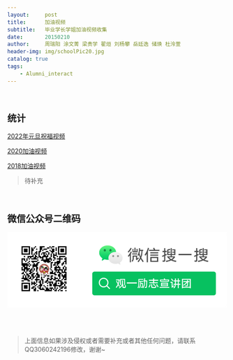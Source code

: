 ```yaml
---
layout:     post
title:      加油视频
subtitle:   毕业学长学姐加油视频收集
date:       20150210
author:     周瑞阳 涂文菁 梁贵学 翟烜 刘杨攀 岳廷逸 储焕 杜泠萱
header-img: img/schoolPic20.jpg
catalog: true
tags:
    - Alumni_interact
---
```


<br/> 

## 统计

[2022年元旦祝福视频](https://www.bilibili.com/video/BV14P411D72a/?spm_id_from=333.999.0.0&vd_source=0a57799bb451345f5c9bd466ee8702c2)

[2020加油视频](https://www.bilibili.com/video/BV1mE41127eA?from=search&seid=14562363013620560199)

[2018加油视频](http://mp.weixin.qq.com/s?__biz=MzUxMTU0NTU0Mw==&mid=2247483679&idx=1&sn=1f096f340a814e858e62767792c7ef86&chksm=f97358b7ce04d1a115c6e656239a23f7016bb7f52dfcc0a0b76a162cc0874c6a4449aea2632f&scene=18#wechat_redirect)

>待补充


<br/> 

## 微信公众号二维码

![公众号图片](/img/Gzh_account.png)

<br/> <br/> 
>上面信息如果涉及侵权或者需要补充或者其他任何问题，请联系QQ3060242196修改，谢谢~
